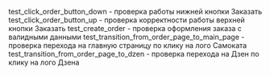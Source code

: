 test_click_order_button_down - проверка работы нижней кнопки Заказать
test_click_order_button_up - проверка корректности работы верхней кнопки Заказать
test_create_order - проверка оформления заказа с валидными данными
test_transition_from_order_page_to_main_page - проверка перехода на главную страницу по клику на лого Самоката
test_transition_from_order_page_to_dzen - проверка перехода на Дзен по клику на лого Дзена
